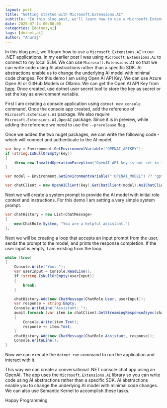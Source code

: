 ```yaml
---
layout: post
title: "Getting started with Microsoft.Extensions.AI"
subtitle: "In this blog post, we'll learn how to use a Microsoft.Extensions.AI in our .NET applications"
date: 2025-07-14 00:00:00
categories: [dotnet,ai]
tags: [dotnet,ai]
author: "Anuraj"
---
```


In this blog post, we'll learn how to use a `Microsoft.Extensions.AI` in our .NET applications. In my earlier post I was using `Microsoft.Extensions.AI` to connect to my local SLM. We can use `Microsoft.Extensions.AI` so that we can write code using AI abstractions rather than a specific SDK. AI abstractions enable us to change the underlying AI model with minimal code changes. For this demo I am using Open AI API Key. We can use Azure Open AI or GitHub Models or Ollama. We can get the Open AI API Key from [here](https://platform.openai.com/settings/organization/api-keys). Once created, use dotnet user secret tool to store the key as secret or set the key as environment variable.

First I am creating a console application using `dotnet new console` command. Once the console app created, add the reference of `Microsoft.Extensions.AI` package. We also require `Microsoft.Extensions.AI.OpenAI` package. Since it is in preview, while adding the reference we need to use the `--prerelease` flag. 

Once we added the two nuget packages, we can write the following code - which will connect and authenticate to the AI model.

```csharp
var key = Environment.GetEnvironmentVariable("OPENAI_APIKEY");
if (string.IsNullOrEmpty(key))
{
    throw new InvalidOperationException("OpenAI API key is not set in the environment variables.");
}

var model = Environment.GetEnvironmentVariable(":OPENAI_MODEL") ?? "gpt-3.5-turbo";

var chatClient = new OpenAIClient(key).GetChatClient(model).AsIChatClient();
```

Next we will create a system prompt to provide the AI model with initial role context and instructions. For this demo I am setting a very simple system prompt.

```csharp
var chatHistory = new List<ChatMessage>
{
    new(ChatRole.System, "You are a helpful assistant.")
};
```

Next we will be creating a loop that accepts an input prompt from the user, sends the prompt to the model, and prints the response completion. If the user input is empty, I am existing from the loop.

```csharp
while (true)
{
    Console.Write("You: ");
    var userInput = Console.ReadLine();
    if (string.IsNullOrEmpty(userInput))
    {
        break;
    }

    chatHistory.Add(new ChatMessage(ChatRole.User, userInput));
    var response = string.Empty;
    Console.WriteLine("Assistant: ");
    await foreach (var item in chatClient.GetStreamingResponseAsync(chatHistory))
    {
        Console.Write(item.Text);
        response += item.Text;
    }
    chatHistory.Add(new ChatMessage(ChatRole.Assistant, response));
    Console.WriteLine();
}
```
Now we can execute the `dotnet run` command to run the application and interact with it.

This way we can create a conversational .NET console chat app using an OpenAI. The app uses the `Microsoft.Extensions.AI` library so you can write code using AI abstractions rather than a specific SDK. AI abstractions enable you to change the underlying AI model with minimal code changes. We can also use Semantic Kernel to accomplish these tasks.

Happy Programming